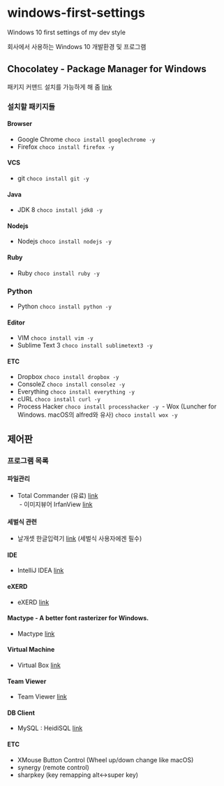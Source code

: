 # windows-first-settings
Windows 10 first settings of my dev style

회사에서 사용하는 Windows 10 개발환경 및 프로그램

## Chocolatey - Package Manager for Windows

패키지 커맨드 설치를 가능하게 해 줌 [link](https://chocolatey.org/)

### 설치할 패키지들 

#### Browser
  - Google Chrome ```choco install googlechrome -y```
  - Firefox ```choco install firefox -y```

#### VCS
  - git ```choco install git -y```

#### Java
  - JDK 8 ```choco install jdk8 -y```

#### Nodejs
  - Nodejs ```choco install nodejs -y```

#### Ruby
  - Ruby ```choco install ruby -y```

### Python
  - Python ```choco install python -y```

#### Editor
  - VIM ```choco install vim -y```
  - Sublime Text 3 ```choco install sublimetext3 -y```

#### ETC
  - Dropbox ```choco install dropbox -y```
  - ConsoleZ ```choco install consolez -y```
  - Everything ```choco install everything -y```
  - cURL ```choco install curl -y```
  - Process Hacker ```choco install processhacker -y```
  - Wox (Luncher for Windows. macOS의 alfred와 유사) ```choco install wox -y```
## 제어판

### 프로그램 목록

#### 파일관리
- Total Commander (유료) [link](http://www.ghisler.com/)   
  - 이미지뷰어 IrfanView [link](http://www.irfanview.com/)

#### 세벌식 관련
- 날개셋 한글입력기 [link](http://moogi.new21.org/prg4.html) (세벌식 사용자에겐 필수)

#### IDE
- IntelliJ IDEA [link](https://www.jetbrains.com/idea/)

#### eXERD
- eXERD [link](http://ko.exerd.com/)

#### Mactype - A better font rasterizer for Windows. 
- Mactype [link](https://github.com/snowie2000/mactype)

#### Virtual Machine
- Virtual Box [link](https://www.virtualbox.org/)

#### Team Viewer
- Team Viewer [link](https://https://www.teamviewer.com/ko/)

#### DB Client
- MySQL : HeidiSQL [link](http://www.heidisql.com/)

#### ETC
- XMouse Button Control (Wheel up/down change like macOS)
- synergy (remote control)
- sharpkey (key remapping alt<->super key)
